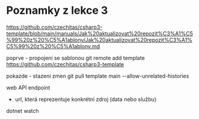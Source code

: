 # Poznamky z lekce 3

https://github.com/czechitas/csharp3-template/blob/main/manuals/Jak%20aktualizovat%20repozit%C3%A1%C5%99%20z%20%C5%A1ablony/Jak%20aktualizovat%20repozit%C3%A1%C5%99%20z%20%C5%A1ablony.md

poprve - propojeni se sablonou
git remote add template https://github.com/czechitas/csharp3-template

pokazde - stazeni zmen
git pull template main --allow-unrelated-histories


web API endpoint
- url, která reprezentuje konkrétní zdroj (data nebo službu)


dotnet watch
